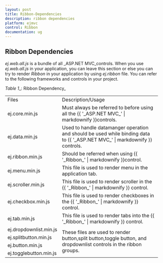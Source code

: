 ```yaml
---
layout: post
title: Ribbon-Dependencies
description: ribbon dependencies
platform: ejmvc
control: Ribbon
documentation: ug
---
```


## Ribbon Dependencies

_ej.web.all.js_ is a bundle of all _ASP.NET MVC_controls. When you use _ej.web.all.js_ in your application, you can leave this section or else you can try to render _Ribbon_ in your application by using _ej.ribbon_ file. You can refer to the following frameworks and controls in your project.

_Table_ _1__: Ribbon Dependency_

<table>
<tr>
<td>
Files                          </td><td>
Description/Usage </td></tr>
<tr>
<td>
ej.core.min.js</td><td>
Must always be referred to before using all the {{ '_ASP.NET MVC_'  | markdownify }}controls.</td></tr>
<tr>
<td>
ej.data.min.js</td><td>
Used to handle datamanger operation and should be used while binding data to {{ '_ASP.NET MVC_' | markdownify }} controls.</td></tr>
<tr>
<td>
ej.ribbon.min.js</td><td>
Should be referred when using {{ '_Ribbon_' | markdownify }}control.</td></tr>
<tr>
<td>
ej.menu.min.js</td><td>
This file is used to render menu in the application tab.</td></tr>
<tr>
<td>
ej.scroller.min.js</td><td>
This file is used to render scroller in the {{ '_Ribbon_' | markdownify }} control.</td></tr>
<tr>
<td>
ej.checkbox.min.js</td><td>
This file is used to render checkboxes in the {{ '_Ribbon_' | markdownify }} control.</td></tr>
<tr>
<td>
ej.tab.min.js</td><td>
This file is used to render tabs into the {{ '_Ribbon_' | markdownify }} control.</td></tr>
<tr>
<td>
ej.dropdownlist.min.js</td><td rowspan = "4">
  These files are used to render button,split button,toggle button, and dropdownlist controls in the ribbon groups.</td></tr>
<tr>
<td>
ej.splitbutton.min.js</td></tr>
<tr>
<td>
ej.button.min.js</td></tr>
<tr>
<td>
ej.togglebutton.min.js</td></tr>
</table>


